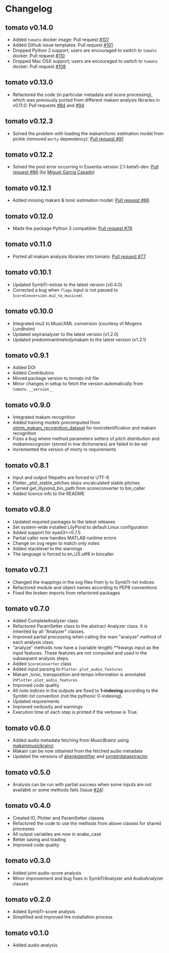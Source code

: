 # Changelog

## tomato v0.14.0

- Added `tomato` docker image: Pull request [#107](https://github.com/sertansenturk/tomato/pull/107)
- Added Github issue templates: Pull request [#101](https://github.com/sertansenturk/tomato/pull/101)
- Dropped Python 2 support; users are encouraged to switch to `tomato` docker: Pull request [#110](https://github.com/sertansenturk/tomato/pull/110)
- Dropped Mac OSX support; users are encouraged to switch to `tomato` docker: Pull request [#108](https://github.com/sertansenturk/tomato/pull/108)

## tomato v0.13.0

- Refactored the code (in particular metadata and score processing), which was previously ported from different makam analysis libraries in v0.11.0: Pull requests [#84](https://github.com/sertansenturk/tomato/pull/84) and [#94](https://github.com/sertansenturk/tomato/pull/94)

## tomato v0.12.3

- Solved the problem with loading the makam/tonic estimation model from pickle (removed `morty` dependency): [Pull request #91](https://github.com/sertansenturk/tomato/pull/#91)

## tomato v0.12.2

- Solved the pool error occurring in Essentia version 2.1-beta5-dev: [Pull request #86](https://github.com/sertansenturk/tomato/pull/#88) (by [Miguel García Casado](https://github.com/miguelgcasado))

## tomato v0.12.1

- Added missing makam & tonic estimation model: [Pull request #86](https://github.com/sertansenturk/tomato/pull/#86)

## tomato v0.12.0

- Made the package Python 3 compatible: [Pull request #78](https://github.com/sertansenturk/tomato/pull/78)

## tomato v0.11.0

- Ported all makam analysis libraries into tomato: [Pull request #77](https://github.com/sertansenturk/tomato/pull/77)

## tomato v0.10.1

- Updated SymbTr-extras to the latest version (v0.4.0)
- Corrected a bug when ```flags``` input is not passed to ```ScoreConversion.mu2_to_musicxml```

## tomato v0.10.0

- Integrated mu2 to MusicXML conversion (courtesy of Mogens Lundholm)
- Updated seyiranalyzer to the latest version (v1.2.0)
- Updated predominantmelodymakam to the latest version (v1.2.1)

## tomato v0.9.1

- Added DOI
- Added Contributors
- Moved package version to tomato init file
- Minor changes in setup to fetch the version automatically from ```tomato.__version__```

## tomato v0.9.0

- Integrated makam recognition
- Added training models precomputed from [otmm_makam_recognition_dataset](https:/github.com/MTG/otmm_makam_recognition_dataset/tree/dlfm2016) for tonicidentification and makam recognition
- Fizes a bug where method parameters setters of _pitch distribution_ and _makamrecognizer_ (stored in tow dictionaries) are failed to be set
- Incremented the version of morty in requirements

## tomato v0.8.1

- Input and output filepaths are forced to UTF-8
- Plotter._plot_stable_pitches skips uncalculated stable pitches
- Carried get_lilypond_bin_path from scoreconverter to bin_caller
- Added licence info to the README

## tomato v0.8.0

- Updated required packages to the latest releases
- Set system-wide installed LilyPond to default Linux configuration
- Added support for eyed3>=0.7.5
- Partial caller now handles MATLAB runtime errors
- Change on svg regex to match only notes
- Added stacklevel to the warnings
- The language is forced to en_US.utf8 in bincaller

## tomato v0.7.1

- Changed the mappings in the svg files from ly to SymbTr-txt indices
- Refactored module and object names according to PEP8 conventions
- Fixed the broken imports from refactored packages

## tomato v0.7.0

- Added CompleteAnalyzer class
- Refactored ParamSetter class to the abstract Analyzer class. It is
inherited by all "Analyzer" classes.
- Improved partial processing when calling the main "analyze" method of
each analysis class.
- "analyze" methods now have a (variable length) **kwargs input as the
input features. These features are not computed and used in the subsequent
analysis steps.
- Added ```ScoreConverter``` class
- Added input parsing to ```Plotter.plot_audio_features```
- Makam ,tonic, transposition and tempo information is annotated in```Plotter.plot_audio_features```
- Improved code quality
- All note indices in the outputs are fixed to **1-indexing** according to
the Symbtr-txt convention (not the pythonic 0-indexing).
- Updated requirements
- Improved verbosity and warnings
- Execution time of each step is printed if the verbose is True.

## tomato v0.6.0

- Added audio metadata fetching from MusicBrainz using [makammusicbrainz](https:/github.com/sertansenturk/makammusicbrainz/releases/tag/v1.2.0).
- Makam can be now obtained from the fetched audio metadata
- Updated the versions of [ahenkidentifier](https://github.com/sertansenturk/ahenkidentifier/releases/tag/v1.4.0) and [symbtrdataextractor](https://github.com/sertansenturk/symbtrdataextractor/releases/tag/v2.0.0-alpha.3)

## tomato v0.5.0

- Analysis can be run with partial success when some inputs are not available or some methods fails (Issue [#24](https://github.com/sertansenturk/tomato/issues/24))

## tomato v0.4.0

- Created IO, Plotter and ParamSetter classes
- Refactored the code to use the methods from above classes for shared processes
- All output variables are now in snake_case
- Better saving and loading
- Improved code quality

## tomato v0.3.0

- Added joint audio-score analysis
- Minor improvement and bug fixes in SymbTrAnalyzer and AudioAnalyzer classes

## tomato v0.2.0

- Added SymbTr-score analysis
- Simplified and improved the installation process

## tomato v0.1.0

- Added audio analysis
